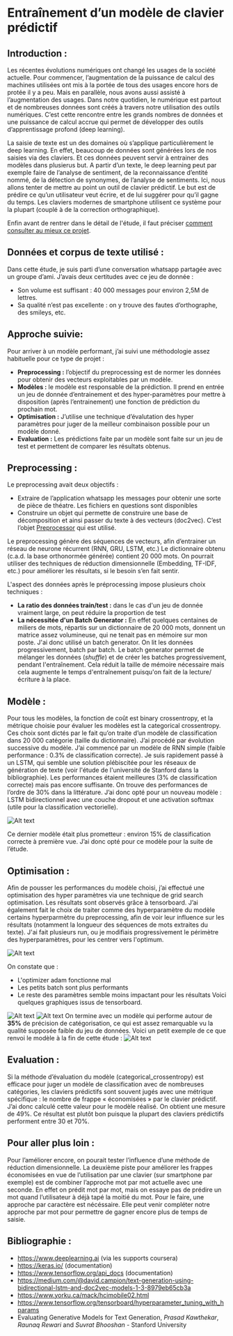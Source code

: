 # Entraînement d’un modèle de clavier prédictif

## Introduction :
Les récentes évolutions numériques ont changé les usages de la société actuelle. Pour commencer, l’augmentation de la puissance de calcul des machines utilisées ont mis à la portée de tous des usages encore hors de protée il y a peu.
Mais en parallèle, nous avons aussi assisté à l’augmentation des usages. Dans notre quotidien, le numérique est partout et de nombreuses données sont créés à travers notre utilisation des outils numériques.
C’est cette rencontre entre les grands nombres de données et une puissance de calcul accrue qui permet de développer des outils d’apprentissage profond (deep learning).

La saisie de texte est un des domaines où s’applique particulièrement le deep learning. En effet, beaucoup de données sont générées lors de nos saisies via des claviers. Et ces données peuvent servir à entrainer des modèles dans plusierus but. A partir d’un texte, le deep learning peut par exemple faire de l’analyse de sentiment, de la reconnaissance d’entité nommé, de la détection de synonymes, de l’analyse de sentiments.
Ici, nous allons tenter de mettre au point un outil de clavier prédictif. Le but est de prédire ce qu’un utilisateur veut écrire, et de lui suggérer pour qu’il gagne du temps. Les claviers modernes de smartphone utilisent ce système pour la plupart (couplé à de la correction orthographique).

Enfin avant de rentrer dans le détail de l'étude, il faut préciser [comment consulter au mieux ce projet](doc/tensorboard.md).

## Données et corpus de texte utilisé :

Dans cette étude, je suis parti d’une conversation whatsapp partagée avec un groupe d’ami. J’avais deux certitudes avec ce jeu de donnée :
-	Son volume est suffisant : 40 000 messages pour environ 2,5M de lettres.
-	Sa qualité n’est pas excellente : on y trouve des fautes d’orthographe, des smileys, etc.

## Approche suivie:
Pour arriver à un modèle performant, j’ai suivi une méthodologie assez habituelle pour ce type de projet :

- **Preprocessing :** l’objectif du preprocessing est de normer les données pour obtenir des vecteurs exploitables par un modèle.
- **Modèles :** le modèle est responsable de la prédiction. Il prend en entrée un jeu de donnée d’entrainement et des hyper-paramètres pour mettre à disposition (après l’entrainement) une fonction de prédiction du prochain mot.
- **Optimisation :** J’utilise une technique d’évalutation des hyper paramètres pour juger de la meilleur combinaison possible pour un modèle donné.
- **Evaluation :** Les prédictions faite par un modèle sont faite sur un jeu de test et permettent de comparer les résultats obtenus.

## Preprocessing :
Le preprocessing avait deux objectifs :
-	Extraire de l’application whatsapp les messages pour obtenir une sorte de pièce de théatre. Les fichiers en questions sont disponibles
-	Construire un objet qui permette de construire une base de décomposition et ainsi passer du texte à des vecteurs (doc2vec). C’est l’objet [Preprocessor](Preprocessor.py) qui est utilisé.

Le preprocessing génère des séquences de vecteurs, afin d’entrainer un réseau de neurone récurrent (RNN, GRU, LSTM, etc.)
Le dictionnaire obtenu (c.a.d. la base orthonormée générée) contient 20 000 mots. On pourrait utiliser des techniques de réduction dimensionnelle (Embedding, TF-IDF, etc.) pour améliorer les résultats, si le besoin s’en fait sentir.


L'aspect des données après le préprocessing impose plusieurs choix techniques :
- **La ratio des données train/test :** dans le cas d'un jeu de donnée vraiment large, on peut réduire la proportion de test
- **La nécessitée d'un Batch Generator :** En effet quelques centaines de miliers de mots, répartis sur un dictionnaire de 20 000 mots, donnent un matrice assez volumineuse, qui ne tenait pas en mémoire sur mon poste. J'ai donc utilisé un batch generator. On lit les données progressivement, batch par batch. Le batch generator permet de mélanger les données (*shuffle*) et de créer les batches progressivement, pendant l'entraînement. Cela réduit la taille de mémoire nécessaire mais cela augmente le temps d'entraînement puisqu'on fait de la lecture/écriture à la place.

## Modèle :

Pour tous les modèles, la fonction de coût est binary crossentropy, et la métrique choisie pour évaluer les modèles est la categorical crossentropy. Ces choix sont dictés par le fait qu’on traite d’un modèle de classification dans 20 000 catégorie (taille du dictionnaire).
J’ai procédé par évolution successive du modèle. J’ai commencé par un modèle de RNN simple (faible performance : 0.3% de classification correcte). Je suis rapidement passé à un LSTM, qui semble une solution plébiscitée pour les réseaux de génération de texte (voir l'étude de l'université de Stanford dans la bibliographie). Les performances étaient meilleures (3% de classification correcte) mais pas encore suffisante. On trouve des performances de l’ordre de 30% dans la littérature. J’ai donc opté pour un nouveau modèle : LSTM bidirectionnel avec une couche dropout et une activation softmax (utile pour la classification vectorielle).

![Alt text](doc/Model_graph.PNG "HP tuning result for LSTM")

Ce dernier modèle était plus prometteur : environ 15% de classification correcte à première vue. J’ai donc opté pour ce modèle pour la suite de l’étude.

## Optimisation :

Afin de pousser les performances du modèle choisi, j’ai effectué une optimisation des hyper paramètres via une technique de grid search optimisation. Les résultats sont observés grâce à tensorboard.
J’ai également fait le choix de traiter comme des hyperparamètre du modèle certains hyperparmètre du preprocessing, afin de voir leur influence sur les résultats (notamment la longueur des séquences de mots extraites du texte).
J'ai fait plusieurs run, ou je modifiais progressivement le périmètre des hyperparamètres, pour les centrer vers l'optimum.

![Alt text](doc/lstm_hp_tuning_results.PNG "Bidirectionnal LSM model")

On constate que :
-	L'optimizer adam fonctionne mal
-	Les petits batch sont plus performants
-	Le reste des paramètres semble moins impactant pour les résultats
Voici quelques graphiques issus de tensorboard.

![Alt text](doc/epoch_cat_accuracy.PNG "Epoch categorical accuracy")
![Alt text](doc/epoch_loss.PNG "Epoch loss")
On termine avec un modèle qui performe autour de **35%** de précision de catégorisation, ce qui est assez remarquable vu la qualité supposée faible du jeu de données.
Voici un petit exemple de ce que renvoi le modèle à la fin de cette étude :
![Alt text](doc/results.PNG "Prediction example")

## Evaluation :

Si la méthode d’évaluation du modèle (categorical_crossentropy) est efficace pour juger un modèle de classification avec de nombreuses catégories, les claviers prédictifs sont souvent jugés avec une métrique spécifique : le nombre de frappe « économisées » par le clavier prédictif. J’ai donc calculé cette valeur pour le modèle réalisé. On obtient une mesure de 49%. Ce résultat est plutôt bon puisque la plupart des claviers prédictifs performent entre 30 et 70%.

## Pour aller plus loin :
Pour l’améliorer encore, on pourait tester l’influence d’une méthode de réduction dimensionnelle.
La deuxième piste pour améliorer les frappes économisées en vue de l’utilisation par une clavier (sur smartphone par exemple)  est de combiner l’approche mot par mot actuelle avec une seconde. En effet on prédit mot par mot, mais on essaye pas de prédire un mot quand l’utilisateur à déjà tapé la moitié du mot. Pour le faire, une approche par caractère est nécéssaire. Elle peut venir compléter notre approche par mot pour permettre de gagner encore plus de temps de saisie.

## Bibliographie :

- https://www.deeplearning.ai (via les supports coursera)
- https://keras.io/ (documentation)
- https://www.tensorflow.org/api_docs (documentation)
- https://medium.com/@david.campion/text-generation-using-bidirectional-lstm-and-doc2vec-models-1-3-8979eb65cb3a
- https://www.yorku.ca/mack/hcimobile02.html
- https://www.tensorflow.org/tensorboard/hyperparameter_tuning_with_hparams
- Evaluating Generative Models for Text Generation, *Prasad Kawthekar*, *Raunaq Rewari* and *Suvrat Bhooshan* - Stanford University
